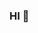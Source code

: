 ### HI 👋

<!--
**FacesofAda/FacesofAda** is a ✨ _special_ ✨ repository because its `README.md` (this file) appears on your GitHub profile.

Here are some ideas to get you started:

- 🔭 I’m currently working on Nft Projects...
- 🌱 I’m currently learning How all of this works...
- 👯 I’m looking to collaborate on anything and everything I can understand...
- 🤔 I’m looking for help with everything github...
- 💬 Ask me about anything I'll try and answer...
- 📫 How to reach me: brerze.guyod@gmail.com...
- 😄 Pronouns: laid back...
- ⚡ Fun fact: I want to make ada known worldwide...
-->
